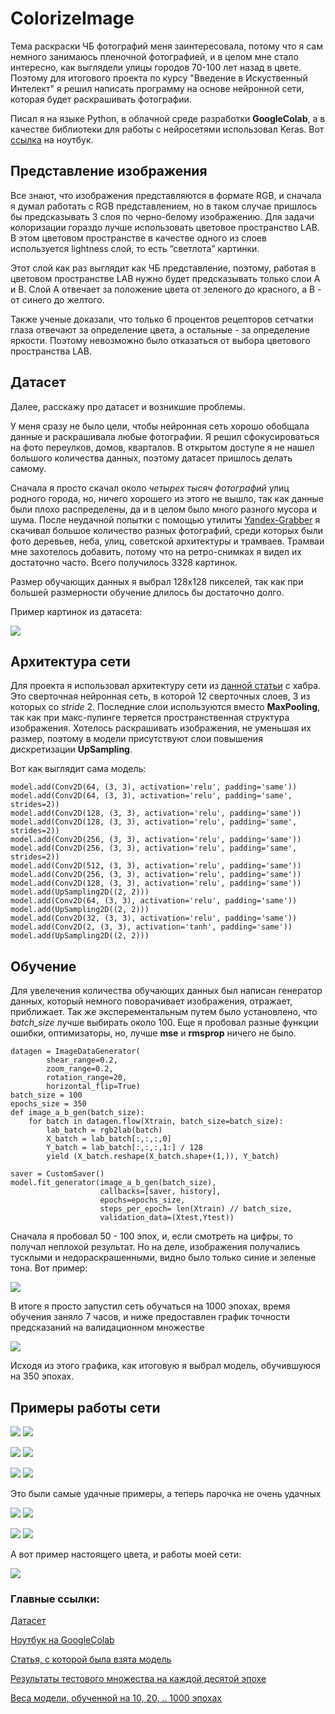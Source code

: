 # ColorizeImage
 Тема раскраски ЧБ фотографий меня заинтересовала, потому что я сам немного занимаюсь пленочной фотографией, и в целом мне стало интересно, как выглядели улицы городов 70-100 лет назад в цвете. Поэтому для итогового проекта по курсу "Введение в Искуственный Интелект" я решил написать программу на основе нейронной сети, которая будет раскрашивать фотографии.

Писал я на языке Python, в облачной среде разработки __GoogleColab__, а в качестве библиотеки для работы с нейросетями использовал Keras. Вот [ссылка](https://colab.research.google.com/drive/1dEFVyyml8uKbmKvZvf9PruGpkG0Hyqws?usp=sharing) на ноутбук.
## Представление изображения
Все знают, что изображения представляются в формате RGB, и сначала я думал работать с RGB представлением, но в таком случае пришлось бы предсказывать 3 слоя по черно-белому изображению. Для задачи колоризации гораздо лучше использовать цветовое пространство LAB.
В этом цветовом пространстве в качестве одного из слоев используется lightness слой, то есть “светлота” картинки.

Этот слой как раз выглядит как ЧБ представление, поэтому, работая в цветовом пространстве LAB нужно будет предсказывать только слои A и B.
Слой А отвечает за положение цвета от зеленого до красного, а B - от синего до желтого. 

Также ученые доказали, что только 6 процентов рецепторов сетчатки глаза отвечают за определение цвета, а остальные - за определение яркости. Поэтому невозможно было отказаться от выбора цветового пространства LAB.
## Датасет
Далее, расскажу про датасет и возникшие проблемы. 

У меня сразу не было цели, чтобы нейронная сеть хорошо обобщала данные и раскрашивала любые фотографии. Я решил сфокусироваться на фото переулков, домов, кварталов. В открытом доступе я не нашел большого количества данных, поэтому датасет пришлось делать самому.

Сначала я просто скачал около *четырех тысяч фотографий* улиц родного города, но, ничего хорошего из этого не вышло, так как данные были плохо распределены, да и в целом было много разного мусора и шума. После неудачной попытки с помощью утилиты [Yandex-Grabber](http://ufahameleon.ru/soft.aspx?id=2) я скачивал большое количество разных фотографий, среди которых были фото деревьев, неба, улиц, советской архитектуры и трамваев. Трамваи мне захотелось добавить, потому что на ретро-снимках я видел их достаточно часто. Всего получилось 3328 картинок. 

Размер обучающих данных я выбрал 128x128 пикселей, так как при большей размерности обучение длилось бы достаточно долго. 

Пример картинок из датасета:

![](https://github.com/IlyaKuprik/ColorizeImage/blob/main/images/train_example.jpg)

## Архитектура сети
Для проекта я использовал архитектуру сети из [данной статьи](https://habr.com/ru/company/nix/blog/342388/) с хабра. Это сверточная нейронная сеть, в которой 12 сверточных слоев, 3 из которых со _stride_ 2. Последние слои используются вместо __MaxPooling__, так как при макс-пулинге теряется пространственная структура изображения. Хотелось раскрашивать изображения, не уменьшая их размер, поэтому в модели присутствуют слои повышения дискретизации __UpSampling__.

Вот как выглядит сама модель:

```
model.add(Conv2D(64, (3, 3), activation='relu', padding='same'))
model.add(Conv2D(64, (3, 3), activation='relu', padding='same', strides=2))
model.add(Conv2D(128, (3, 3), activation='relu', padding='same'))
model.add(Conv2D(128, (3, 3), activation='relu', padding='same', strides=2))
model.add(Conv2D(256, (3, 3), activation='relu', padding='same'))
model.add(Conv2D(256, (3, 3), activation='relu', padding='same', strides=2))
model.add(Conv2D(512, (3, 3), activation='relu', padding='same'))
model.add(Conv2D(256, (3, 3), activation='relu', padding='same'))
model.add(Conv2D(128, (3, 3), activation='relu', padding='same'))
model.add(UpSampling2D((2, 2)))
model.add(Conv2D(64, (3, 3), activation='relu', padding='same'))
model.add(UpSampling2D((2, 2)))
model.add(Conv2D(32, (3, 3), activation='relu', padding='same'))
model.add(Conv2D(2, (3, 3), activation='tanh', padding='same'))
model.add(UpSampling2D((2, 2)))
```

## Обучение
Для увелечения количества обучающих данных был написан генератор данных, который немного поворачивает изображения, отражает, приближает. Так же эксперементальным путем было установлено, что *batch_size* лучше выбирать около 100. Еще я пробовал разные функции ошибки, оптимизаторы, но, лучше __mse__ и __rmsprop__ ничего не было. 

```
datagen = ImageDataGenerator(
        shear_range=0.2,
        zoom_range=0.2,
        rotation_range=20,
        horizontal_flip=True)
batch_size = 100
epochs_size = 350 
def image_a_b_gen(batch_size):
    for batch in datagen.flow(Xtrain, batch_size=batch_size):
        lab_batch = rgb2lab(batch)
        X_batch = lab_batch[:,:,:,0]
        Y_batch = lab_batch[:,:,:,1:] / 128
        yield (X_batch.reshape(X_batch.shape+(1,)), Y_batch)
        
saver = CustomSaver()        
model.fit_generator(image_a_b_gen(batch_size),
                    callbacks=[saver, history],
                    epochs=epochs_size,
                    steps_per_epoch= len(Xtrain) // batch_size,
                    validation_data=(Xtest,Ytest))
```

Сначала я пробовал 50 - 100 эпох, и, если смотреть на цифры, то получал неплохой результат. Но на деле, изображения получались тусклыми и недораскрашенными, видно было только синие и зеленые тона. Вот пример:

![](https://github.com/IlyaKuprik/ColorizeImage/blob/main/images/40pervomayka.jpg)

В итоге я просто запустил сеть обучаться на 1000 эпохах, время обучения заняло 7 часов, и ниже предоставлен график точности предсказаний на валидационном множестве
 
![](https://github.com/IlyaKuprik/ColorizeImage/blob/main/images/study_graphic.png)

Исходя из этого графика, как итоговую я выбрал модель, обучившуюся на 350 эпохах.

## Примеры работы сети

![](https://github.com/IlyaKuprik/ColorizeImage/blob/main/images/dom.jpg)
![](https://github.com/IlyaKuprik/ColorizeImage/blob/main/images/350_dom.jpg)

![](https://github.com/IlyaKuprik/ColorizeImage/blob/main/images/moscow.jpg)
![](https://github.com/IlyaKuprik/ColorizeImage/blob/main/images/350_moscow.jpg)

![](https://github.com/IlyaKuprik/ColorizeImage/blob/main/images/pervomayka.jpg)
![](https://github.com/IlyaKuprik/ColorizeImage/blob/main/images/350_pervomayka.jpg)

Это были самые удачные примеры, а теперь парочка не очень удачных

![](https://github.com/IlyaKuprik/ColorizeImage/blob/main/images/3.jpg)
![](https://github.com/IlyaKuprik/ColorizeImage/blob/main/images/3_color.jpg)

![](https://github.com/IlyaKuprik/ColorizeImage/blob/main/images/1.jpg)
![](https://github.com/IlyaKuprik/ColorizeImage/blob/main/images/1_color.jpg)

А вот пример настоящего цвета, и работы моей сети:

![](https://github.com/IlyaKuprik/ColorizeImage/blob/main/images/group.png)


### Главные ссылки:

[Датасет](https://drive.google.com/file/d/16810f_ik9T_3iVPwIuSeUm0bPatIkouv/view?usp=sharing)

[Ноутбук на GoogleColab](https://colab.research.google.com/drive/1dEFVyyml8uKbmKvZvf9PruGpkG0Hyqws?usp=sharing) 

[Статья, с которой была взята модель](https://habr.com/ru/company/nix/blog/342388/)

[Результаты тестового множества на каждой десятой эпохе](https://drive.google.com/drive/folders/1-j-Cj_Vt4wGw_gNAZu6O1aFECH9RM4xY?usp=sharing)

[Веса модели, обученной на 10, 20, .. 1000 эпохах](https://drive.google.com/drive/folders/1BBzOgCe8DfgWuObDbm4u553AbannysWv?usp=sharing)
